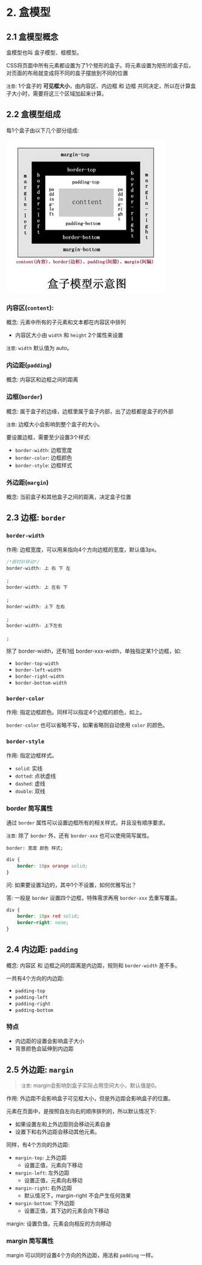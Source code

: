 # 2. 盒模型

## 2.1 盒模型概念

盒模型也叫 盒子模型、框模型。

CSS将页面中所有元素都设置为了1个矩形的盒子。将元素设置为矩形的盒子后，对页面的布局就变成将不同的盒子摆放到不同的位置

`注意`: 1个盒子的 **可见框大小**，由内容区、内边框 和 边框 共同决定，所以在计算盒子大小时，需要将这三个区域加起来计算。

## 2.2 盒模型组成

每1个盒子由以下几个部分组成:

![盒模型](../../assets/盒模型.jpg)

### 内容区(`content`):

概念: 元素中所有的子元素和文本都在内容区中排列

* 内容区大小由 `width` 和 `height` 2个属性来设置

`注意`: `width` 默认值为 auto。

### 内边距(`padding`)

概念: 内容区和边框之间的距离

### 边框(`border`)

概念: 属于盒子的边缘，边框里属于盒子内部，出了边框都是盒子的外部

`注意`: 边框大小会影响到整个盒子的大小。

要设置边框，需要至少设置3个样式:

* `border-width`: 边框宽度
* `border-color`: 边框颜色
* `border-style`: 边框样式

### 外边距(`margin`)

概念: 当前盒子和其他盒子之间的距离，决定盒子位置


## 2.3 边框: `border`

### `border-width`

作用: 边框宽度，可以用来指向4个方向边框的宽度，默认值3px。

```css
/*顺时针转动*/
border-width: 上 右 下 左

;
border-width: 上 左右 下

;
border-width: 上下 左右

;
border-width: 上下左右

;
```

除了 border-width，还有1组 border-xxx-width，单独指定某1个边框，如:

* `border-top-width`
* `border-left-width`
* `border-right-width`
* `border-bottom-width`

### `border-color`

作用: 指定边框颜色。同样可以指定4个边框的颜色，如上。

`border-color` 也可以省略不写，如果省略则自动使用 `color` 的颜色。

### `border-style`

作用: 指定边框样式。

* `solid`: 实线
* `dotted`: 点状虚线
* `dashed`:  虚线
* `double`: 双线

### border 简写属性

通过 `border` 属性可以设置边框所有的相关样式，并且没有顺序要求。

`注意`: 除了 `border` 外，还有 `border-xxx` 也可以使用简写属性。

```text
border: 宽度 颜色 样式;
```

```CSS
div {
    border: 10px orange solid;
}
```

问: 如果要设置3边的，其中1个不设置，如何优雅写出？

答: 一般是 `border` 设置四个边框，特殊需求再用 `border-xxx` 去重写覆盖。

```css
div {
    border: 10px red solid;
    border-right: none;
}
```


## 2.4 内边距: `padding`

概念: 内容区 和 边框之间的距离是内边距，规则和 `border-width` 差不多。

一共有4个方向的内边距:

* `padding-top`
* `padding-left`
* `padding-right`
* `padding-bottom`

### 特点

* 内边距的设置会影响盒子大小
* 背景颜色会延伸到内边距


## 2.5 外边距: `margin`
> `注意`: margin会影响到盒子实际占用空间大小，默认值是0。

作用: 外边距不会影响盒子可见框大小，但是外边距会影响盒子的位置。

元素在页面中，是按照自左向右的顺序排列的，所以默认情况下:
* 如果设置左和上外边距则会移动元素自身
* 设置下和右外边距会移动其他元素。

同样，有4个方向的外边距:
* `margin-top`: 上外边距
  * 设置正值，元素向下移动
* `margin-left`: 左外边距
  * 设置正值，元素向右移动
* `margin-right`: 右外边距
  * 默认情况下，margin-right 不会产生任何效果
* `margin-bottom`: 下外边距
  * 设置正值，其下边的元素会向下移动
    
margin: 设置负值，元素会向相反的方向移动

### margin 简写属性
margin 可以同时设置4个方向的外边距，用法和 `padding` 一样。
